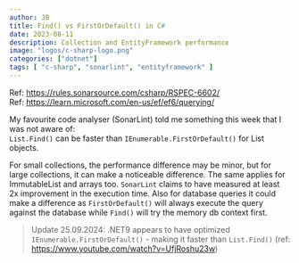 ```yaml
---
author: JB
title: Find() vs FirstOrDefault() in C#
date: 2023-08-11
description: Collection and EntityFramework performance
image: "logos/c-sharp-logo.png"
categories: ["dotnet"]
tags: [ "c-sharp", "sonarlint", "entityframework" ]
---
```


Ref: https://rules.sonarsource.com/csharp/RSPEC-6602/ \
Ref: https://learn.microsoft.com/en-us/ef/ef6/querying/

My favourite code analyser (SonarLint) told me something this week that I was not aware of: \
`List.Find()` can be faster than `IEnumerable.FirstOrDefault()` for List objects.

For small collections, the performance difference may be minor, but for large collections, it can make a noticeable difference. The same applies for ImmutableList and arrays too. `SonarLint` claims to have measured at least 2x improvement in the execution time.
Also for database queries it could make a difference as `FirstOrDefault()` will always execute the query against the database while `Find()` will try the memory db context first.

> Update 25.09.2024: .NET9 appears to have optimized `IEnumerable.FirstOrDefault()` - making it faster than `List.Find()` (ref: https://www.youtube.com/watch?v=UfjRoshu23w)
